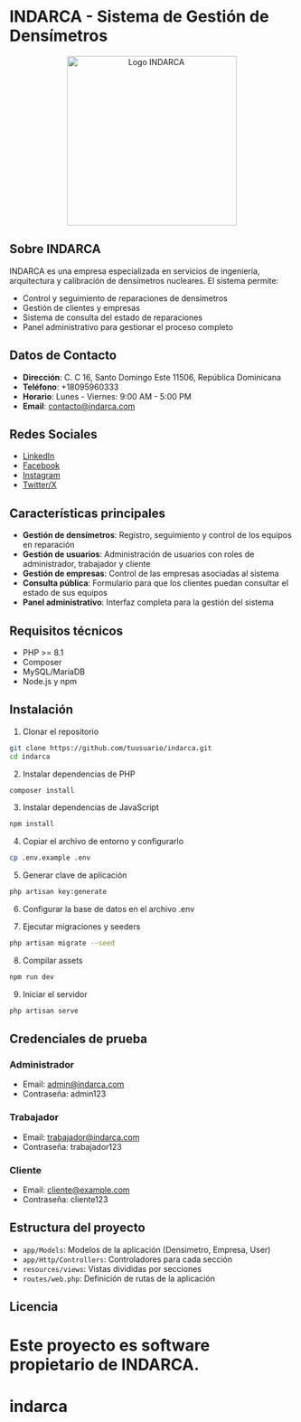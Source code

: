 # INDARCA - Sistema de Gestión de Densímetros

<p align="center">
  <img src="public/assets/img/logo-indarca.png" alt="Logo INDARCA" width="300">
</p>

## Sobre INDARCA

INDARCA es una empresa especializada en servicios de ingeniería, arquitectura y calibración de densímetros nucleares. El sistema permite:

- Control y seguimiento de reparaciones de densímetros
- Gestión de clientes y empresas
- Sistema de consulta del estado de reparaciones
- Panel administrativo para gestionar el proceso completo

## Datos de Contacto

- **Dirección**: C. C 16, Santo Domingo Este 11506, República Dominicana
- **Teléfono**: +18095960333
- **Horario**: Lunes - Viernes: 9:00 AM - 5:00 PM
- **Email**: contacto@indarca.com

## Redes Sociales

- [LinkedIn](https://www.linkedin.com/company/indarca-srl/)
- [Facebook](https://www.facebook.com/share/1EJq41gUNs/?mibextid=wwXIfr)
- [Instagram](https://www.instagram.com/indarca.srl?igsh=MXZzN2l3cTBxaG1jOA==)
- [Twitter/X](https://x.com/indarca_srl?s=11)

## Características principales

- **Gestión de densímetros**: Registro, seguimiento y control de los equipos en reparación
- **Gestión de usuarios**: Administración de usuarios con roles de administrador, trabajador y cliente
- **Gestión de empresas**: Control de las empresas asociadas al sistema
- **Consulta pública**: Formulario para que los clientes puedan consultar el estado de sus equipos
- **Panel administrativo**: Interfaz completa para la gestión del sistema

## Requisitos técnicos

- PHP >= 8.1
- Composer
- MySQL/MariaDB
- Node.js y npm

## Instalación

1. Clonar el repositorio
```bash
git clone https://github.com/tuusuario/indarca.git
cd indarca
```

2. Instalar dependencias de PHP
```bash
composer install
```

3. Instalar dependencias de JavaScript
```bash
npm install
```

4. Copiar el archivo de entorno y configurarlo
```bash
cp .env.example .env
```

5. Generar clave de aplicación
```bash
php artisan key:generate
```

6. Configurar la base de datos en el archivo .env

7. Ejecutar migraciones y seeders
```bash
php artisan migrate --seed
```

8. Compilar assets
```bash
npm run dev
```

9. Iniciar el servidor
```bash
php artisan serve
```

## Credenciales de prueba

### Administrador
- Email: admin@indarca.com
- Contraseña: admin123

### Trabajador
- Email: trabajador@indarca.com
- Contraseña: trabajador123

### Cliente
- Email: cliente@example.com
- Contraseña: cliente123

## Estructura del proyecto

- `app/Models`: Modelos de la aplicación (Densimetro, Empresa, User)
- `app/Http/Controllers`: Controladores para cada sección
- `resources/views`: Vistas divididas por secciones
- `routes/web.php`: Definición de rutas de la aplicación

## Licencia

Este proyecto es software propietario de INDARCA.
=======
# indarca
